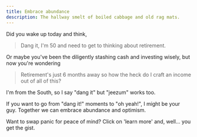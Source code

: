 ```yaml
---
title: Embrace abundance
description: The hallway smelt of boiled cabbage and old rag mats.
---
```


Did you wake up today and think,

> Dang it, I'm 50 and need to get to thinking about retirement.

Or maybe you've been the diligently stashing cash and investing wisely, but now you're wondering

 > Retirement's just 6 months away so how the heck do I craft an income out of all of this?

I'm from the South, so I say "dang it" but "jeezum" works too.

If you want to go from "dang it!" moments to "oh yeah!", I might be your guy. Together we can embrace abundance and optimism.

Want to swap panic for peace of mind? Click on 'learn more' and, well... you get the gist.

